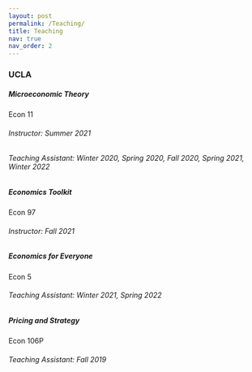 ```yaml
---
layout: post
permalink: /Teaching/
title: Teaching
nav: true
nav_order: 2
---
```


<h3 class="mt-4">UCLA</h3>

<div class="card mt-3">
  <div class="p-3">
    <div class="row">
      <div class="col-sm-10">
        <h5 class="font-weight-bold">Microeconomic Theory</h5>
      </div>
      <div class="col-sm-2 text-left text-sm-right">
        <span class="badge font-weight-bold danger-color-dark darken-1 text-uppercase align-middle"  target="_blank">
            Econ 11
        </span>
      </div>
    </div>
    <h6 class="font-italic mt-2 mt-sm-0">Instructor: Summer 2021</h6>
    <h6 class="font-italic mt-2 mt-sm-0">Teaching Assistant: Winter 2020, Spring 2020, Fall 2020, Spring 2021, Winter 2022</h6>
  </div>
</div>

<div class="card mt-3">
  <div class="p-3">
    <div class="row">
      <div class="col-sm-10">
        <h5 class="font-weight-bold">Economics Toolkit</h5>
      </div>
      <div class="col-sm-2 text-left text-sm-right">
        <span class="badge font-weight-bold danger-color darken-1 text-uppercase align-middle"  target="_blank">
            Econ 97
        </span>
      </div>
    </div>
    <h6 class="font-italic mt-2 mt-sm-0">Instructor: Fall 2021</h6>
  </div>
</div>

<div class="card mt-3">
  <div class="p-3">
    <div class="row">
      <div class="col-sm-10">
        <h5 class="font-weight-bold">Economics for Everyone</h5>
      </div>
      <div class="col-sm-2 text-left text-sm-right">
        <span class="badge font-weight-bold darken-1 text-uppercase align-middle"  target="_blank">
            Econ 5
        </span>
      </div>
    </div>
    <h6 class="font-italic mt-2 mt-sm-0">Teaching Assistant: Winter 2021, Spring 2022</h6>
  </div>
</div>

<div class="card mt-3">
  <div class="p-3">
    <div class="row">
      <div class="col-sm-10">
        <h5 class="font-weight-bold">Pricing and Strategy</h5>
      </div>
      <div class="col-sm-2 text-left text-sm-right">
        <span class="badge font-weight-bold text-uppercase align-middle"  target="_blank">
            Econ 106P
        </span>
      </div>
    </div>
    <h6 class="font-italic mt-2 mt-sm-0">Teaching Assistant: Fall 2019</h6>
  </div>
</div>
